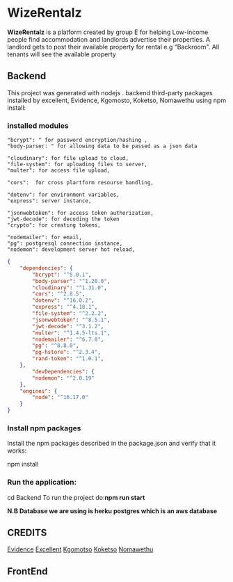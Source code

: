 # **WizeRentalz**
**WizeRentalz** is a platform created by group E for helping Low-income people find accommodation and landlords advertise their properties. A landlord gets to post their available property for rental e.g “Backroom". All tenants will see the available property

## Backend
This project was generated with nodejs .
backend third-party packages installed by excellent, Evidence, Kgomosto, Koketso, Nomawethu using npm install: 

### installed modules
    "bcrypt": " for password encryption/hashing ,
    "body-parser: " for allowing data to be passed as a json data

    "cloudinary": for file upload to cloud,
    "file-system": for uploading files to server,
    "multer": for access file upload,

    "cors":  for cross plartform resourse handling,
    
    "dotenv": for environment variables,
    "express": server instance,
   
    "jsonwebtoken": for access token authorization,
    "jwt-decode": for decoding the token
    "crypto": for creating tokens,

    "nodemailer": for email,
    "pg": postgresql connection instance,
    "nodemon": development server hot reload,


```json
{
    "dependencies": {
        "bcrypt": "^5.0.1",
        "body-parser": "^1.20.0",
        "cloudinary": "^1.31.0",
        "cors": "^2.8.5",
        "dotenv": "^16.0.2",
        "express": "^4.18.1",
        "file-system": "^2.2.2",
        "jsonwebtoken": "^8.5.1",
        "jwt-decode": "^3.1.2",
        "multer": "^1.4.5-lts.1",
        "nodemailer": "^6.7.8",
        "pg": "^8.8.0",
        "pg-hstore": "^2.3.4",
        "rand-token": "^1.0.1",
    },
        "devDependencies": {
        "nodemon": "^2.0.19"
    },
    "engines": {
        "node": "^16.17.0"
    }
}
```

### Install npm packages

Install the npm packages described in the package.json and verify that it works:

npm install

### Run the application:

cd Backend
To run the project do:<strong>npm run start</strong>

<strong>N.B Database we are using is herku postgres which is an aws database</strong>



## CREDITS
[Evidence]()
[Excellent]()
[Kgomotso]()
[Koketso]()
[Nomawethu]()



## FrontEnd
